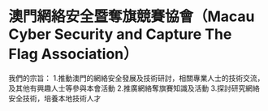 # 澳門網絡安全暨奪旗競賽協會（Macau Cyber Security and Capture The Flag Association）

我們的宗旨：
1.推動澳門的網絡安全發展及技術研討，相關專業人士的技術交流，及其他有興趣人士等參與本會活動 
2.推廣網絡奪旗賽知識及活動 
3.探討研究網絡安全技術，培養本地技術人才
